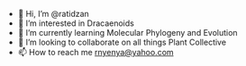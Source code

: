 - 👋 Hi, I’m @ratidzan
- 👀 I’m interested in Dracaenoids
- 🌱 I’m currently learning Molecular Phylogeny and Evolution
- 💞️ I’m looking to collaborate on all things Plant Collective
- 📫 How to reach me rnyenya@yahoo.com
<!---
ratidzan/ratidzan is a ✨ special ✨ repository because its `README.md` (this file) appears on your GitHub profile.
You can click the Preview link to take a look at your changes.
--->
